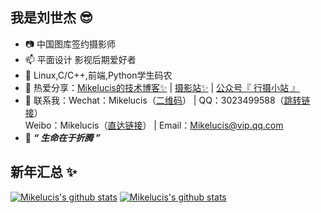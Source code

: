 ##  我是刘世杰 😎

- 📷 中国图库签约摄影师
- 📫 平面设计 影视后期爱好者
- 🐒 Linux,C/C++,前端,Python学生码农
- 🏡 热爱分享：<a href="https://mikelucis.site" target="_blank">Mikelucis的技术博客✨</a> |  <a href="https://photo.mikelucis.site" target="_blank">摄影站✨</a> |  <a href="https://s1.ax1x.com/2020/04/20/JMjiBd.jpg">公众号『 行摄小站 』</a>
- 👬 联系我：Wechat：Mikelucis（[二维码](https://s1.ax1x.com/2020/04/20/JMjiBd.jpg)） |  QQ：3023499588（[跳转链接](//im/chat?chat_type=wpa&uin=3023499588&version=1&src_type=web&web_src=oicqzone.com)）<br>Weibo：Mikelucis（[直达链接](https://weibo.com/u/5026640622)） |  Email：[Mikelucis@vip.qq.com](mailto:mikelucis@vip.qq.com)</br>
- 💬 ***“ 生命在于折腾 ”***
## 新年汇总 ✨
[![Mikelucis's github stats](https://github-readme-stats.vercel.app/api?username=Mikelucis&show_icons=true&theme=buefy&layout=compact&line_height=21&locale=cn)](https://github.com/anuraghazra/github-readme-stats)
[![Mikelucis's github stats](https://github-readme-stats.vercel.app/api/top-langs/?username=Mikelucis&&show_icons=true&theme=buefy&layout=compact&line_height=21&locale=en)](https://github.com/anuraghazra/github-readme-stats)
